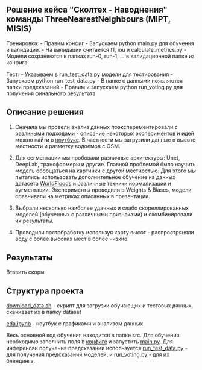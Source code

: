 ## Решение кейса "Сколтех - Наводнения" команды ThreeNearestNeighbours (MIPT, MISIS)

Тренировка:
    - Правим конфиг
    - Запускаем python main.py для обучения и валидации.
    - На валидации считается f1, iou и calculate_metrics.py
    - Модели сохраняются в папках run-0, run-1, ... в валидационной папке из конфига

Тест:
    - Указываем в run_test_data.py модели для тестирования
    - Запускаем python run_test_data.py
    - В папке с данными появляются папки предсказаний
    - Правим и запускаем python run_voting.py для получения финального результата

## Описание решения

1) Сначала мы провели анализ данных поэксперементировали с разлиными подходами - описание некоторых экспериментов и идей можно найти в [ноутбуке](edytor.ipynb). В частности мы загрузили данные о высоте местности и разметку водоемов с OSM.

2) Для сегментации мы пробовали различные архитектуры: Unet, DeepLab, трансформеры и другие. Главной проблемой было научить модель обобщаться на картинки с другой местностью. Для этого мы пытались использовать дополнительное обучение на данных датасета [WorldFloods](https://spaceml-org.github.io/ml4floods/content/worldfloods_dataset.html) и различные техники нормализации и аугментации. Эксперименты проводили в Weights & Biases, модели сравнивали на метриках описанных в презентации.

3) Выбрали несколько наиболее удачных и слабо скореллированных моделей (обученных с различными признаками) и скомбинировали их результаты.

4) Проводили постобработку используя карту высот - распростряняли воду с более высоких мест в более низкие.

## Результаты

Втавить скоры 

## Структура проекта

[download_data.sh](download_data.sh) - скрипт для загрузки обучающих и тестовых данных, скачивает их в папку dataset

[eda.ipynb](eda.ipynb) - ноутбук с графиками и анализом данных

Весь основной код обучения находится в папке src. Для обучения необходимо заполнить поля в [конфиге](baseline/config) и запустить [main.py](baseline/main.py). Для инференсаи получения предсказаний используется [run_test_data.py](baseline/run_test_data.py) - для получения предсказаний моделей, и [run_voting.py](baseline/run_voting.py) - для их блендинга.


